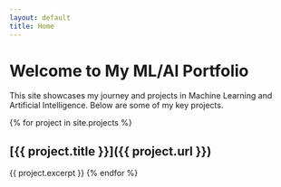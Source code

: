 ```yaml
---
layout: default
title: Home
---
```


# Welcome to My ML/AI Portfolio

This site showcases my journey and projects in Machine Learning and Artificial Intelligence. Below are some of my key projects.

{% for project in site.projects %}
## [{{ project.title }}]({{ project.url }})
{{ project.excerpt }}
{% endfor %}
